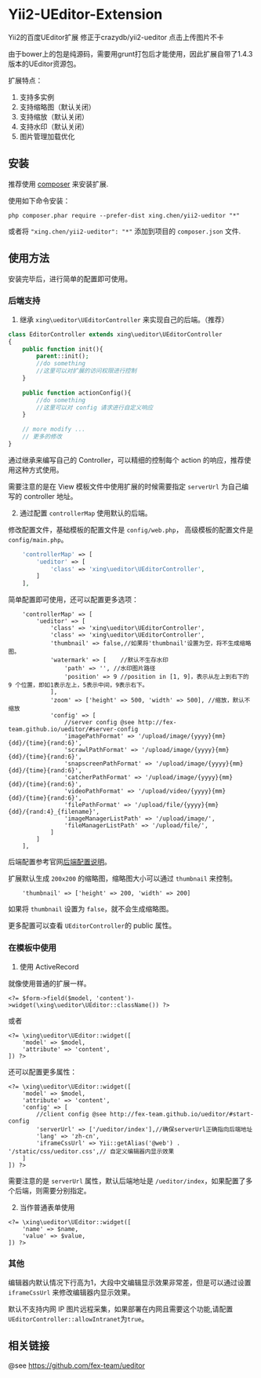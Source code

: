 Yii2-UEditor-Extension
======================
Yii2的百度UEditor扩展
修正于crazydb/yii2-ueditor 点击上传图片不卡

由于bower上的包是纯源码，需要用grunt打包后才能使用，因此扩展自带了1.4.3版本的UEditor资源包。

扩展特点：

1. 支持多实例
2. 支持缩略图（默认关闭）
3. 支持缩放（默认关闭）
4. 支持水印（默认关闭）
5. 图片管理加载优化


安装
------------

推荐使用 [composer](http://getcomposer.org/download/) 来安装扩展.

使用如下命令安装：

```
php composer.phar require --prefer-dist xing.chen/yii2-ueditor "*"
```

或者将 `"xing.chen/yii2-ueditor": "*"` 添加到项目的 `composer.json` 文件.


使用方法
-----

安装完毕后，进行简单的配置即可使用。


### 后端支持

1) 继承 `xing\ueditor\UEditorController` 来实现自己的后端。（推荐）

```php
class EditorController extends xing\ueditor\UEditorController
{
    public function init(){
        parent::init();
        //do something
        //这里可以对扩展的访问权限进行控制
    }
    
    public function actionConfig(){
        //do something
        //这里可以对 config 请求进行自定义响应
    }
    
    // more modify ...
    // 更多的修改
}
```

通过继承来编写自己的 Controller，可以精细的控制每个 action 的响应，推荐使用这种方式使用。

需要注意的是在 View 模板文件中使用扩展的时候需要指定 `serverUrl` 为自己编写的 controller 地址。

2)  通过配置 `controllerMap` 使用默认的后端。

修改配置文件，基础模板的配置文件是 `config/web.php`， 高级模板的配置文件是 `config/main.php`。

```php
    'controllerMap' => [
        'ueditor' => [
            'class' => 'xing\ueditor\UEditorController',
        ]
    ],
```

简单配置即可使用，还可以配置更多选项：

```
    'controllerMap' => [
        'ueditor' => [
            'class' => 'xing\ueditor\UEditorController',
            'class' => 'xing\ueditor\UEditorController',
            'thumbnail' => false,//如果将'thumbnail'设置为空，将不生成缩略图。
            'watermark' => [    //默认不生存水印
                'path' => '', //水印图片路径
                'position' => 9 //position in [1, 9]，表示从左上到右下的 9 个位置，即如1表示左上，5表示中间，9表示右下。
            ],
            'zoom' => ['height' => 500, 'width' => 500], //缩放，默认不缩放
            'config' => [
                //server config @see http://fex-team.github.io/ueditor/#server-config
                'imagePathFormat' => '/upload/image/{yyyy}{mm}{dd}/{time}{rand:6}',
                'scrawlPathFormat' => '/upload/image/{yyyy}{mm}{dd}/{time}{rand:6}',
                'snapscreenPathFormat' => '/upload/image/{yyyy}{mm}{dd}/{time}{rand:6}',
                'catcherPathFormat' => '/upload/image/{yyyy}{mm}{dd}/{time}{rand:6}',
                'videoPathFormat' => '/upload/video/{yyyy}{mm}{dd}/{time}{rand:6}',
                'filePathFormat' => '/upload/file/{yyyy}{mm}{dd}/{rand:4}_{filename}',
                'imageManagerListPath' => '/upload/image/',
                'fileManagerListPath' => '/upload/file/',
            ]
        ]
    ],
```

后端配置参考官网[后端配置说明](http://fex-team.github.io/ueditor/#server-config "后端配置")。

扩展默认生成 `200x200` 的缩略图，缩略图大小可以通过 `thumbnail` 来控制。

```
    'thumbnail' => ['height' => 200, 'width' => 200]
```

如果将 `thumbnail` 设置为 `false`，就不会生成缩略图。

更多配置可以查看 `UEditorController`的 public 属性。


### 在模板中使用

1) 使用 ActiveRecord

就像使用普通的扩展一样。

```
<?= $form->field($model, 'content')->widget(\xing\ueditor\UEditor::className()) ?>
```
或者

```
<?= \xing\ueditor\UEditor::widget([
    'model' => $model,
    'attribute' => 'content',
]) ?>
```

还可以配置更多属性：

```
<?= \xing\ueditor\UEditor::widget([
    'model' => $model,
    'attribute' => 'content',
    'config' => [
        //client config @see http://fex-team.github.io/ueditor/#start-config
        'serverUrl' => ['/ueditor/index'],//确保serverUrl正确指向后端地址
        'lang' => 'zh-cn',
        'iframeCssUrl' => Yii::getAlias('@web') . '/static/css/ueditor.css',// 自定义编辑器内显示效果
    ]
]) ?>
```

需要注意的是 `serverUrl` 属性，默认后端地址是 `/ueditor/index`，如果配置了多个后端，则需要分别指定。

2) 当作普通表单使用


```
<?= \xing\ueditor\UEditor::widget([
    'name' => $name,
    'value' => $value,
]) ?>
```

### 其他

编辑器内默认情况下行高为1，大段中文编辑显示效果非常差，但是可以通过设置 `iframeCssUrl` 来修改编辑器内显示效果。

默认不支持内网 IP 图片远程采集，如果部署在内网且需要这个功能,请配置`UEditorController::allowIntranet`为`true`。


相关链接
-----
@see https://github.com/fex-team/ueditor
